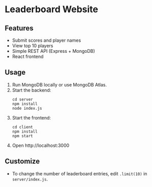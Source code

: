 # Leaderboard Website

## Features
- Submit scores and player names
- View top 10 players
- Simple REST API (Express + MongoDB)
- React frontend

## Usage

1. Run MongoDB locally or use MongoDB Atlas.
2. Start the backend:
    ```
    cd server
    npm install
    node index.js
    ```
3. Start the frontend:
    ```
    cd client
    npm install
    npm start
    ```
4. Open http://localhost:3000

## Customize
- To change the number of leaderboard entries, edit `.limit(10)` in `server/index.js`.